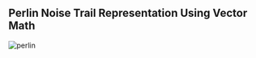 ## Perlin Noise Trail Representation Using Vector Math 
![perlin](https://github.com/unworried/perlin-noise/assets/65690244/6a333ec0-f37c-41d3-9903-132c9d027b26)
